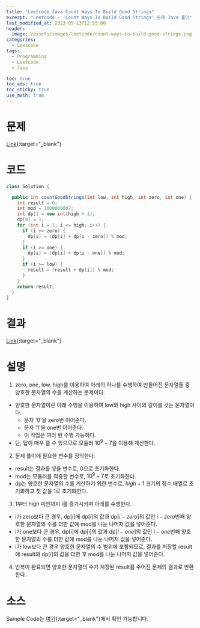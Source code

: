 ```yaml
---
title: "Leetcode Java Count Ways To Build Good Strings"
excerpt: "Leetcode - 'Count Ways To Build Good Strings' 문제 Java 풀이"
last_modified_at: 2023-05-13T12:55:00
header:
  image: /assets/images/leetcode/count-ways-to-build-good-strings.png
categories:
  - Leetcode
tags:
  - Programming
  - Leetcode
  - Java

toc: true
toc_ads: true
toc_sticky: true
use_math: true
---
```

# 문제
[Link](https://leetcode.com/problems/count-ways-to-build-good-strings){:target="_blank"}

# 코드
```java
class Solution {

  public int countGoodStrings(int low, int high, int zero, int one) {
    int result = 0;
    int mod = 1000000007;
    int dp[] = new int[high + 1];
    dp[0] = 1;
    for (int i = 1; i <= high; i++) {
      if (i >= zero) {
        dp[i] = (dp[i] + dp[i - zero]) % mod;
      }
      if (i >= one) {
        dp[i] = (dp[i] + dp[i - one]) % mod;
      }
      if (i >= low) {
        result = (result + dp[i]) % mod;
      }
    }
    return result;
  }
}
```

# 결과
[Link](https://leetcode.com/problems/count-ways-to-build-good-strings/submissions/949323853/){:target="_blank"}

# 설명
1. zero, one, low, high를 이용하여 아래의 하나를 수행하여 만들어진 문자열들 중 양호한 문자열의 수를 계산하는 문제이다.
- 양호한 문자열이란 아래 수행을 이용하여 low와 high 사이의 길이를 갖는 문자열이다.
  - 문자 '0'을 zero번 이어준다.
  - 문자 '1'을 one번 이어준다.
  - 이 작업은 여러 번 수행 가능하다.
- 단, 답이 매우 클 수 있으므로 모듈러 $10^9 + 7$을 이용해 계산한다.

2. 문제 풀이에 필요한 변수를 정의한다.
- result는 결과를 넣을 변수로, 0으로 초기화한다.
- mod는 모듈러를 적용할 변수로, $10^9 +7$로 초기화한다.
- dp는 양호한 문자열의 수를 계산하기 위한 변수로, $high + 1$ 크기의 정수 배열로 초기화하고 첫 값을 1로 초기화한다.

3. 1부터 high 미만까지 i를 증가시키며 아래를 수행한다.
- i가 zero보다 큰 경우, dp[i]에 dp[i]의 값과 dp[$i - zero$]의 값인 $i - zero$번째 양호한 문자열의 수를 더한 값에 mod를 나눈 나머지 값을 넣어준다.
- i가 one보다 큰 경우, dp[i]에 dp[i]의 값과 dp[$i - one$]의 값인 $i - one$번째 양호한 문자열의 수를 더한 값에 mod를 나눈 나머지 값을 넣어준다.
- i가 low보다 큰 경우 양호한 문자열의 수 범위에 포함되므로, 결과를 저장할 result에 result와 dp[i]의 값을 더한 후 mod를 나눈 나머지 값을 넣어준다.

4. 반복이 완료되면 양호한 문자열의 수가 저장된 result를 주어진 문제의 결과로 반환한다.

# 소스
Sample Code는 [여기](https://github.com/GracefulSoul/leetcode/blob/master/src/main/java/gracefulsoul/problems/CountWaysToBuildGoodStrings.java){:target="_blank"}에서 확인 가능합니다.